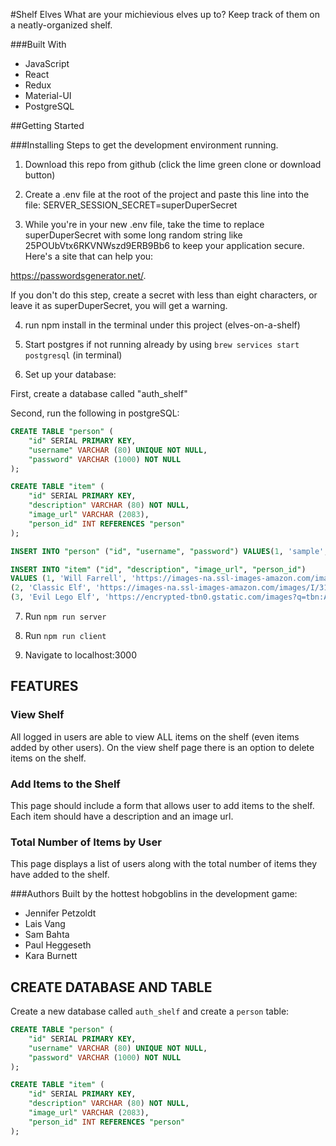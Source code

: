 #Shelf Elves
What are your michievious elves up to? Keep track of them on a neatly-organized shelf.

###Built With
 - JavaScript
 - React
 - Redux
 - Material-UI
 - PostgreSQL


##Getting Started


###Installing
Steps to get the development environment running.
1. Download this repo from github (click the lime green clone or download button)

2. Create a .env file at the root of the project and paste this line into the file:
SERVER_SESSION_SECRET=superDuperSecret

3. While you're in your new .env file, take the time to replace superDuperSecret with some long random string like 25POUbVtx6RKVNWszd9ERB9Bb6 to keep your application secure. Here's a site that can help you: 

https://passwordsgenerator.net/. 

If you don't do this step, create a secret with less than eight characters, or leave it as superDuperSecret, you will get a warning.

4. run npm install in the terminal under this project (elves-on-a-shelf)

5. Start postgres if not running already by using `brew services start postgresql` (in terminal)

6. Set up your database:

First, create a database called "auth_shelf"

Second, run the following in postgreSQL:

```SQL
CREATE TABLE "person" (
    "id" SERIAL PRIMARY KEY,
    "username" VARCHAR (80) UNIQUE NOT NULL,
    "password" VARCHAR (1000) NOT NULL
);

CREATE TABLE "item" (
    "id" SERIAL PRIMARY KEY,
    "description" VARCHAR (80) NOT NULL,
    "image_url" VARCHAR (2083),
    "person_id" INT REFERENCES "person"
);

INSERT INTO "person" ("id", "username", "password") VALUES(1, 'sample', 'password');

INSERT INTO "item" ("id", "description", "image_url", "person_id")
VALUES (1, 'Will Farrell', 'https://images-na.ssl-images-amazon.com/images/I/51NTVJQuowL._SX342_.jpg', 1),
(2, 'Classic Elf', 'https://images-na.ssl-images-amazon.com/images/I/314q0Yqqe8L.jpg', 1),
(3, 'Evil Lego Elf', 'https://encrypted-tbn0.gstatic.com/images?q=tbn:ANd9GcRt7-aIly7vEQfDAnQqYYPkj3Z6L4hOpZ_0r03F8xHfXWVYgzXPYQ', 1);
```

7. Run `npm run server`

8. Run `npm run client`

9. Navigate to localhost:3000


## FEATURES

### View Shelf

All logged in users are able to view ALL items on the shelf (even items added by other users). On the view shelf page there is an option to delete items on the shelf.

### Add Items to the Shelf

This page should include a form that allows user to add items to the shelf. Each item should have a description and an image url.


### Total Number of Items by User

This page displays a list of users along with the total number of items they have added to the shelf.


###Authors
Built by the hottest hobgoblins in the development game: 

- Jennifer Petzoldt
- Lais Vang
- Sam Bahta
- Paul Heggeseth
- Kara Burnett


## CREATE DATABASE AND TABLE

Create a new database called `auth_shelf` and create a `person` table:

```SQL
CREATE TABLE "person" (
    "id" SERIAL PRIMARY KEY,
    "username" VARCHAR (80) UNIQUE NOT NULL,
    "password" VARCHAR (1000) NOT NULL
);

CREATE TABLE "item" (
    "id" SERIAL PRIMARY KEY,
    "description" VARCHAR (80) NOT NULL,
    "image_url" VARCHAR (2083),
    "person_id" INT REFERENCES "person"
);
```

